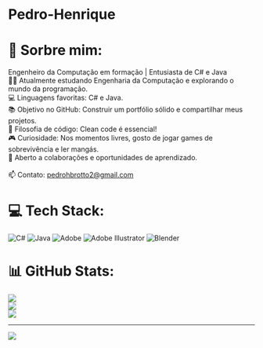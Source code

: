 # Pedro-Henrique

# 💫 Sorbre mim:
Engenheiro da Computação em formação | Entusiasta de C# e Java<br>👨‍💻 Atualmente estudando Engenharia da Computação e explorando o mundo da programação.<br>💻 Linguagens favoritas: C# e Java.<br>📚 Objetivo no GitHub: Construir um portfólio sólido e compartilhar meus projetos.<br>🧹 Filosofia de código: Clean code é essencial!<br>🎮 Curiosidade: Nos momentos livres, gosto de jogar games de sobrevivência e ler mangás.<br>🤝 Aberto a colaborações e oportunidades de aprendizado.<br><br>📫 Contato: pedrohbrotto2@gmail.com 


# 💻 Tech Stack:
![C#](https://img.shields.io/badge/c%23-%23239120.svg?style=for-the-badge&logo=csharp&logoColor=white) ![Java](https://img.shields.io/badge/java-%23ED8B00.svg?style=for-the-badge&logo=openjdk&logoColor=white) ![Adobe](https://img.shields.io/badge/adobe-%23FF0000.svg?style=for-the-badge&logo=adobe&logoColor=white) ![Adobe Illustrator](https://img.shields.io/badge/adobe%20illustrator-%23FF9A00.svg?style=for-the-badge&logo=adobe%20illustrator&logoColor=white) ![Blender](https://img.shields.io/badge/blender-%23F5792A.svg?style=for-the-badge&logo=blender&logoColor=white)
# 📊 GitHub Stats:
![](https://github-readme-stats.vercel.app/api?username=pedrohq4&theme=merko&hide_border=false&include_all_commits=true&count_private=true)<br/>
![](https://nirzak-streak-stats.vercel.app/?user=pedrohq4&theme=merko&hide_border=false)<br/>
![](https://github-readme-stats.vercel.app/api/top-langs/?username=pedrohq4&theme=merko&hide_border=false&include_all_commits=true&count_private=true&layout=compact)

---
[![](https://visitcount.itsvg.in/api?id=pedrohq4&icon=0&color=0)](https://visitcount.itsvg.in)

<!-- Proudly created with GPRM ( https://gprm.itsvg.in ) -->
